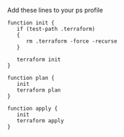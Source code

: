 Add these lines to your ps profile
~~~
function init {
   if (test-path .terraform)
   {
      rm .terraform -force -recurse
   }

   terraform init
}

function plan {
   init
   terraform plan
}

function apply {
   init
   terraform apply
}
~~~
